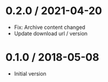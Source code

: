 # 0.2.0 / 2021-04-20

  * Fix: Archive content changed
  * Update download url / version

# 0.1.0 / 2018-05-08

  * Initial version